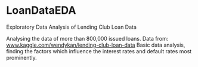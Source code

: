 # LoanDataEDA
Exploratory Data Analysis of Lending Club Loan Data

Analysing the data of more than 800,000 issued loans.
Data from: www.kaggle.com/wendykan/lending-club-loan-data
Basic data analysis, finding the factors which influence the interest rates and default rates most prominently.
